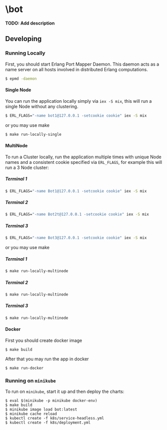 # \bot
**TODO: Add description**

## Developing

### Running Locally

First, you should start Erlang Port Mapper Daemon.
This daemon acts as a name server on all hosts involved in distributed Erlang computations.

```sh
$ epmd -daemon
```

#### Single Node

You can run the application locally simply via `iex -S mix`, this will run a single Node
without any clustering.

```sh
$ ERL_FLAGS="-name bot1@127.0.0.1 -setcookie cookie" iex -S mix
```

or you may use make

```sh
$ make run-locally-single 
```

#### MultiNode

To run a Cluster locally, run the application multiple times with unique Node names and a
consistent cookie specified via `ERL_FLAGS`, for example this will run a 3 Node cluster:

##### Terminal 1

```sh
$ ERL_FLAGS="-name Bot1@127.0.0.1 -setcookie cookie" iex -S mix
```

##### Terminal 2

```sh
$ ERL_FLAGS="-name Bot2t@127.0.0.1 -setcookie cookie" iex -S mix
```

##### Terminal 3

```sh
$ ERL_FLAGS="-name Bot3@127.0.0.1 -setcookie cookie" iex -S mix
```

or you may use make

##### Terminal 1

```sh
$ make run-locally-multinode
```

##### Terminal 2

```sh
$ make run-locally-multinode
```

##### Terminal 3

```sh
$ make run-locally-multinode
```

#### Docker

First you should create docker image

```
$ make build
```

After that you may run the app in docker

```
$ make run-docker
```

### Running on `minikube`

To run on `minikube`, start it up and then deploy the charts:

```
$ eval $(minikube -p minikube docker-env)
$ make build
$ minikube image load bot:latest
$ minikube cache reload
$ kubectl create -f k8s/service-headless.yml
$ kubectl create -f k8s/deployment.yml
```
